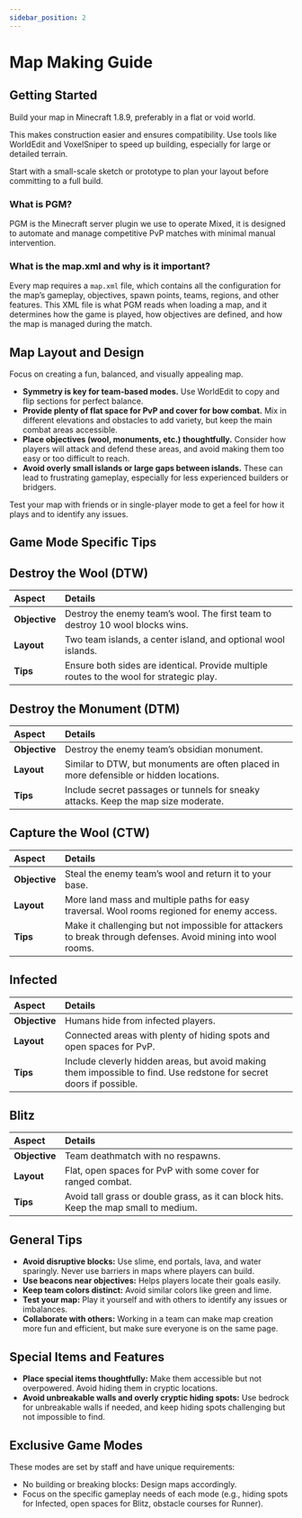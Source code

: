 ```yaml
---
sidebar_position: 2
---
```


# Map Making Guide

## Getting Started
Build your map in Minecraft 1.8.9, preferably in a flat or void world.

This makes construction easier and ensures compatibility.
Use tools like WorldEdit and VoxelSniper to speed up building, especially for large or detailed terrain.

Start with a small-scale sketch or prototype to plan your layout before committing to a full build.

### What is PGM?

PGM is the Minecraft server plugin we use to operate Mixed, it is designed to automate and manage competitive PvP matches with minimal manual intervention.

### What is the map.xml and why is it important?

Every map requires a `map.xml` file, which contains all the configuration for the map’s gameplay, objectives, spawn points, teams, regions, and other features. This XML file is what PGM reads when loading a map, and it determines how the game is played, how objectives are defined, and how the map is managed during the match.

## Map Layout and Design
Focus on creating a fun, balanced, and visually appealing map.

* **Symmetry is key for team-based modes.** Use WorldEdit to copy and flip sections for perfect balance.
* **Provide plenty of flat space for PvP and cover for bow combat.** Mix in different elevations and obstacles to add variety, but keep the main combat areas accessible.
* **Place objectives (wool, monuments, etc.) thoughtfully.** Consider how players will attack and defend these areas, and avoid making them too easy or too difficult to reach.
* **Avoid overly small islands or large gaps between islands.** These can lead to frustrating gameplay, especially for less experienced builders or bridgers.

Test your map with friends or in single-player mode to get a feel for how it plays and to identify any issues.

## Game Mode Specific Tips

## Destroy the Wool (DTW)

| **Aspect** | **Details** |
| :-- | :-- |
| **Objective** | Destroy the enemy team’s wool. The first team to destroy 10 wool blocks wins. |
| **Layout** | Two team islands, a center island, and optional wool islands. |
| **Tips** | Ensure both sides are identical. Provide multiple routes to the wool for strategic play. |

## Destroy the Monument (DTM)

| **Aspect** | **Details** |
| :-- | :-- |
| **Objective** | Destroy the enemy team’s obsidian monument. |
| **Layout** | Similar to DTW, but monuments are often placed in more defensible or hidden locations. |
| **Tips** | Include secret passages or tunnels for sneaky attacks. Keep the map size moderate. |

## Capture the Wool (CTW)

| **Aspect** | **Details** |
| :-- | :-- |
| **Objective** | Steal the enemy team’s wool and return it to your base. |
| **Layout** | More land mass and multiple paths for easy traversal. Wool rooms regioned for enemy access. |
| **Tips** | Make it challenging but not impossible for attackers to break through defenses. Avoid mining into wool rooms. |

## Infected

| **Aspect** | **Details** |
| :-- | :-- |
| **Objective** | Humans hide from infected players. |
| **Layout** | Connected areas with plenty of hiding spots and open spaces for PvP. |
| **Tips** | Include cleverly hidden areas, but avoid making them impossible to find. Use redstone for secret doors if possible. |

## Blitz

| **Aspect** | **Details** |
| :-- | :-- |
| **Objective** | Team deathmatch with no respawns. |
| **Layout** | Flat, open spaces for PvP with some cover for ranged combat. |
| **Tips** | Avoid tall grass or double grass, as it can block hits. Keep the map small to medium. |

## General Tips

* **Avoid disruptive blocks:** Use slime, end portals, lava, and water sparingly. Never use barriers in maps where players can build.
* **Use beacons near objectives:** Helps players locate their goals easily.
* **Keep team colors distinct:** Avoid similar colors like green and lime.
* **Test your map:** Play it yourself and with others to identify any issues or imbalances.
* **Collaborate with others:** Working in a team can make map creation more fun and efficient, but make sure everyone is on the same page.

## Special Items and Features

* **Place special items thoughtfully:** Make them accessible but not overpowered. Avoid hiding them in cryptic locations.
* **Avoid unbreakable walls and overly cryptic hiding spots:** Use bedrock for unbreakable walls if needed, and keep hiding spots challenging but not impossible to find.

## Exclusive Game Modes
These modes are set by staff and have unique requirements:

* No building or breaking blocks: Design maps accordingly.
* Focus on the specific gameplay needs of each mode (e.g., hiding spots for Infected, open spaces for Blitz, obstacle courses for Runner).